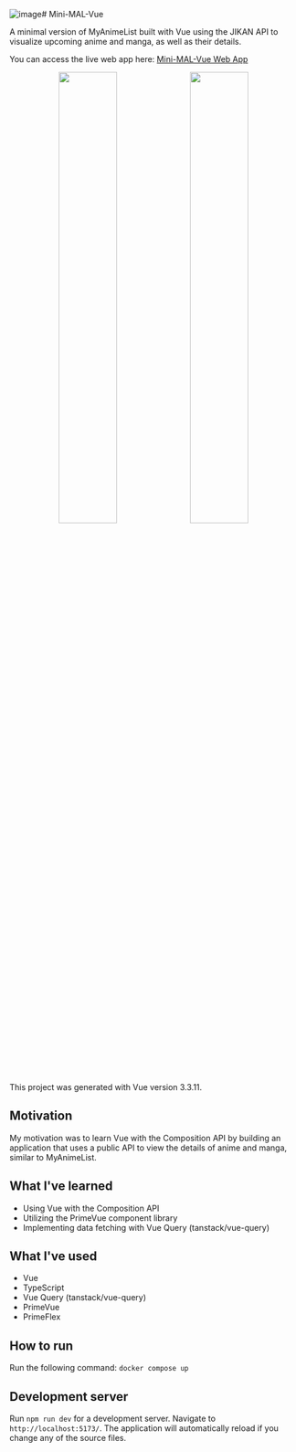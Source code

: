 ![image](https://github.com/Sophaos/mini-mal-vue/assets/54873061/53db1c3f-f79d-4967-a167-901c31dee0c5)# Mini-MAL-Vue

A minimal version of MyAnimeList built with Vue using the JIKAN API to visualize upcoming anime and manga, as well as their details.

You can access the live web app here: [Mini-MAL-Vue Web App](https://sophaos-mini-mal-vue.netlify.app/)

<p align="center">
  <img src="https://github.com/Sophaos/mini-mal-vue/assets/54873061/094b540c-e389-414c-90d0-e48245397790" width="45%">
  <img src="https://github.com/Sophaos/mini-mal-vue/assets/54873061/37dea2b6-54fc-456b-82db-61fad11b963a" width="45%">
</p>

This project was generated with Vue version 3.3.11.

## Motivation

My motivation was to learn Vue with the Composition API by building an application that uses a public API to view the details of anime and manga, similar to MyAnimeList.

## What I've learned

- Using Vue with the Composition API
- Utilizing the PrimeVue component library
- Implementing data fetching with Vue Query (tanstack/vue-query)

## What I've used

- Vue
- TypeScript
- Vue Query (tanstack/vue-query)
- PrimeVue
- PrimeFlex

## How to run

Run the following command: `docker compose up`

## Development server

Run `npm run dev` for a development server. Navigate to `http://localhost:5173/`. The application will automatically reload if you change any of the source files.
